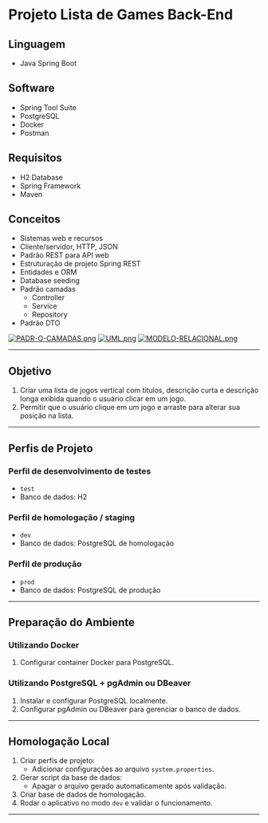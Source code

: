 # Projeto Lista de Games Back-End

## Linguagem
- Java Spring Boot

## Software
- Spring Tool Suite
- PostgreSQL
- Docker
- Postman

## Requisitos
- H2 Database
- Spring Framework
- Maven

## Conceitos
- Sistemas web e recursos
- Cliente/servidor, HTTP, JSON
- Padrão REST para API web
- Estruturação de projeto Spring REST
- Entidades e ORM
- Database seeding
- Padrão camadas
  - Controller
  - Service
  - Repository
- Padrão DTO

[![PADR-O-CAMADAS.png](https://i.postimg.cc/TwSLhKcG/PADR-O-CAMADAS.png)](https://postimg.cc/dk2txtXS)
[![UML.png](https://i.postimg.cc/02bgpcq9/UML.png)](https://postimg.cc/svd0zPXL)
[![MODELO-RELACIONAL.png](https://i.postimg.cc/GhkfPN5w/MODELO-RELACIONAL.png)](https://postimg.cc/bswLp6P3)


---

## Objetivo
1. Criar uma lista de jogos vertical com títulos, descrição curta e descrição longa exibida quando o usuário clicar em um jogo.
2. Permitir que o usuário clique em um jogo e arraste para alterar sua posição na lista.

---

## Perfis de Projeto

### Perfil de desenvolvimento de testes
- `test`
- Banco de dados: H2

### Perfil de homologação / staging
- `dev`
- Banco de dados: PostgreSQL de homologação

### Perfil de produção
- `prod`
- Banco de dados: PostgreSQL de produção

---

## Preparação do Ambiente

### Utilizando Docker
1. Configurar container Docker para PostgreSQL.

### Utilizando PostgreSQL + pgAdmin ou DBeaver
1. Instalar e configurar PostgreSQL localmente.
2. Configurar pgAdmin ou DBeaver para gerenciar o banco de dados.

---

## Homologação Local

1. Criar perfis de projeto:
   - Adicionar configurações ao arquivo `system.properties`.
2. Gerar script da base de dados:
   - Apagar o arquivo gerado automaticamente após validação.
3. Criar base de dados de homologação.
4. Rodar o aplicativo no modo `dev` e validar o funcionamento.



---


